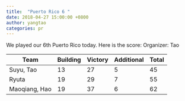```yaml
---
title:  "Puerto Rico 6 "
date: 2018-04-27 15:00:00 +0800
author: yangtao
categories: pr
---
```


We played our 6th Puerto Rico today. Here is the score: 
Organizer: Tao

| Team          | Building | Victory | Additional | Total |
| ------------- | -------- | ------- | ---------- | ----- |
| Suyu, Tao     | 13       | 27      | 5          | 45    |
| Ryuta         | 19       | 29      | 7          | 55    |
| Maoqiang, Hao | 19       | 37      | 6          | 62    |

